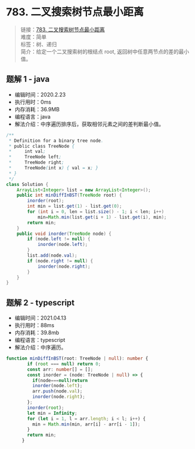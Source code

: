 # 783. 二叉搜索树节点最小距离

> 链接：[783. 二叉搜索树节点最小距离](https://leetcode-cn.com/problems/minimum-distance-between-bst-nodes/)  
> 难度：简单  
> 标签：树、递归  
> 简介：给定一个二叉搜索树的根结点 root, 返回树中任意两节点的差的最小值。

## 题解 1 - java

- 编辑时间：2020.2.23
- 执行用时：0ms
- 内存消耗：36.9MB
- 编程语言：java
- 解法介绍：中序遍历排序后，获取相邻元素之间的差判断最小值。

```java
/**
 * Definition for a binary tree node.
 * public class TreeNode {
 *     int val;
 *     TreeNode left;
 *     TreeNode right;
 *     TreeNode(int x) { val = x; }
 * }
 */
class Solution {
	ArrayList<Integer> list = new ArrayList<Integer>();
	public int minDiffInBST(TreeNode root) {
		inorder(root);
		int min = list.get(1) - list.get(0);
		for (int i = 0, len = list.size() - 1; i < len; i++)
			min=Math.min(list.get(i + 1) - list.get(i), min);
		return min;
	}
	public void inorder(TreeNode node) {
		if (node.left != null) {
			inorder(node.left);
		}
		list.add(node.val);
		if (node.right != null) {
			inorder(node.right);
		}
	}
}
```
## 题解 2 - typescript
- 编辑时间：2021.04.13
- 执行用时：88ms
- 内存消耗：39.8mb
- 编程语言：typescript
- 解法介绍：中序遍历。
```typescript
function minDiffInBST(root: TreeNode | null): number {
        if (root === null) return 0;
        const arr: number[] = [];
        const inorder = (node: TreeNode | null) => {
          if(node===null)return 
          inorder(node.left);
          arr.push(node.val);
          inorder(node.right);
        };
        inorder(root);
        let min = Infinity;
        for (let i = 1, l = arr.length; i < l; i++) {
          min = Math.min(min, arr[i] - arr[i - 1]);
        }
        return min;
      }
      
```
